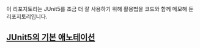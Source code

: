 이 리포지토리는 JUnit5를 조금 더 잘 사용하기 위해 활용법을 코드와 함께 메모해 둔 리포지토리입니다.

## [JUnit5의 기본 애노테이션](./src/main/java/me/jimyung/junittestsummary/basicAnnotations/basicAnnotations.md)